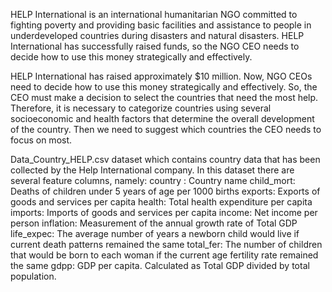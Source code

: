 HELP International is an international humanitarian NGO committed to fighting poverty and providing basic facilities and assistance to people in underdeveloped countries during disasters and natural disasters. HELP International has successfully raised funds, so the NGO CEO needs to decide how to use this money strategically and effectively.

HELP International has raised approximately $10 million. Now, NGO CEOs need to decide how to use this money strategically and effectively. So, the CEO must make a decision to select the countries that need the most help. Therefore, it is necessary to categorize countries using several socioeconomic and health factors that determine the overall development of the country. Then we need to suggest which countries the CEO needs to focus on most.

Data_Country_HELP.csv dataset which contains country data that has been collected by the Help International company. In this dataset there are several feature columns, namely:
country : Country name
child_mort: Deaths of children under 5 years of age per 1000 births
exports: Exports of goods and services per capita
health: Total health expenditure per capita
imports: Imports of goods and services per capita
income: Net income per person
inflation: Measurement of the annual growth rate of Total GDP
life_expec: The average number of years a newborn child would live if current death patterns remained the same
total_fer: The number of children that would be born to each woman if the current age fertility rate remained the same
gdpp: GDP per capita. Calculated as Total GDP divided by total population.

